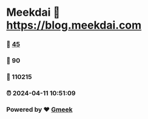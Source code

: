 # Meekdai :link: https://blog.meekdai.com 
### :page_facing_up: [45](https://blog.meekdai.com/tag.html) 
### :speech_balloon: 90 
### :hibiscus: 110215 
### :alarm_clock: 2024-04-11 10:51:09 
### Powered by :heart: [Gmeek](https://github.com/Meekdai/Gmeek)
